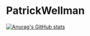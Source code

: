 # PatrickWellman

[![Anurag's GitHub stats](https://github-readme-stats.vercel.app/api?username=patrickwellman)](https://github.com/anuraghazra/github-readme-stats)
